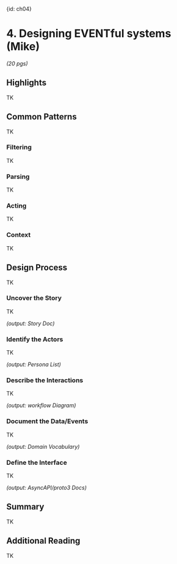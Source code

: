 {id: ch04}
# 4. Designing EVENTful systems (Mike) 

*(20 pgs)*

## Highlights
TK

## Common Patterns
TK

### Filtering
TK

### Parsing
TK

### Acting
TK

### Context
TK

## Design Process
TK

### Uncover the Story 
TK

*(output: Story Doc)*

### Identify the Actors 
TK

*(output: Persona List)*

### Describe the Interactions 
TK

*(output: workflow Diagram)*

### Document the Data/Events 
TK

*(output: Domain Vocabulary)*

### Define the Interface 
TK

*(output: AsyncAPI/proto3 Docs)*

## Summary
TK

## Additional Reading 
TK


